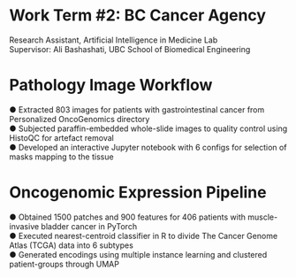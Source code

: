 # Work Term #2: BC Cancer Agency
  Research Assistant, Artificial Intelligence in Medicine Lab          
  Supervisor: Ali Bashashati, UBC School of Biomedical Engineering

# Pathology Image Workflow
● Extracted 803 images for patients with gastrointestinal cancer from Personalized OncoGenomics directory                           
● Subjected paraffin-embedded whole-slide images to quality control using HistoQC for artefact removal                              
● Developed an interactive Jupyter notebook with 6 configs for selection of masks mapping to the tissue                              

# Oncogenomic Expression Pipeline
● Obtained 1500 patches and 900 features for 406 patients with muscle-invasive bladder cancer in PyTorch                                
● Executed nearest-centroid classifier in R to divide The Cancer Genome Atlas (TCGA) data into 6 subtypes                         
● Generated encodings using multiple instance learning and clustered patient-groups through UMAP                                          
